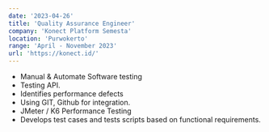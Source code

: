 ```yaml
---
date: '2023-04-26'
title: 'Quality Assurance Engineer'
company: 'Konect Platform Semesta'
location: 'Purwokerto'
range: 'April - November 2023'
url: 'https://konect.id/'
---
```


- Manual & Automate Software testing
- Testing API.
- Identifies performance defects
- Using GIT, Github for integration.
- JMeter / K6 Performance Testing
- Develops test cases and tests scripts based on functional requirements.
